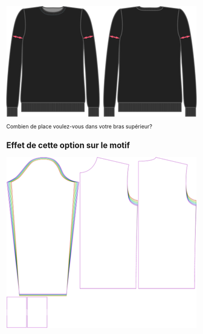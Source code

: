 ![Aisance au niveau des biceps](bicepsease.svg)

Combien de place voulez-vous dans votre bras supérieur?


## Effet de cette option sur le motif
![Cette image montre l'effet de cette option en superposant plusieurs variantes qui ont une valeur différente pour cette option](sven_bicepsease_sample.svg "Effet de cette option sur le motif")